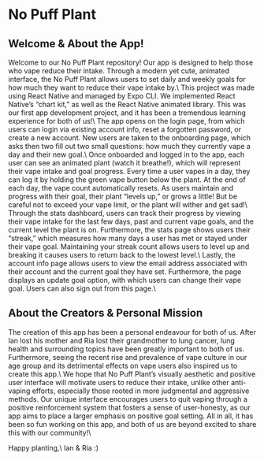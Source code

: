 # No Puff Plant

## Welcome & About the App!
  Welcome to our No Puff Plant repository! Our app is designed to help those who vape reduce their intake. Through a modern yet cute, animated interface, the No Puff Plant allows users to set daily and weekly goals for how much they want to reduce their vape intake by.\ 
  This project was made using React Native and managed by Expo CLI. We implemented React Native’s “chart kit,” as well as the React Native animated library. This was our first app development project, and it has been a tremendous learning experience for both of us!\ 
  The app opens on the login page, from which users can login via existing account info, reset a forgotten password, or create a new account. New users are taken to the onboarding page, which asks then two fill out two small questions: how much they currently vape a day and their new goal.\ 
  Once onboarded and logged in to the app, each user can see an animated plant (watch it breathe!), which will represent their vape intake and goal progress. Every time a user vapes in a day, they can log it by holding the green vape button below the plant. At the end of each day, the vape count automatically resets. As users maintain and progress with their goal, their plant “levels up,” or grows a little! But be careful not to exceed your vape limit, or the plant will wither and get sad!\ 
  Through the stats dashboard, users can track their progress by viewing their vape intake for the last few days, past and current vape goals, and the current level the plant is on. Furthermore, the stats page shows users their “streak,” which measures how many days a user has met or stayed under their vape goal. Maintaining your streak count allows users to level up and breaking it causes users to return back to the lowest level.\ 
Lastly, the account info page allows users to view the email address associated with their account and the current goal they have set. Furthermore, the page displays an update goal option, with which users can change their vape goal. Users can also sign out from this page.\ 

## About the Creators & Personal Mission
  The creation of this app has been a personal endeavour for both of us. After Ian lost his mother and Ria lost their grandmother to lung cancer, lung health and surrounding topics have been greatly important to both of us. Furthermore, seeing the recent rise and prevalence of vape culture in our age group and its detrimental effects on vape users also inspired us to create this app.\ 
  We hope that No Puff Plant’s visually aesthetic and positive user interface will motivate users to reduce their intake, unlike other anti-vaping efforts, especially those rooted in more judgmental and aggressive methods. Our unique interface encourages users to quit vaping through a positive reinforcement system that fosters a sense of user-honesty, as our app aims to place a larger emphasis on positive goal setting. All in all, it has been so fun working on this app, and both of us are beyond excited to share this with our community!\ 

Happy planting,\ 
Ian & Ria :)
